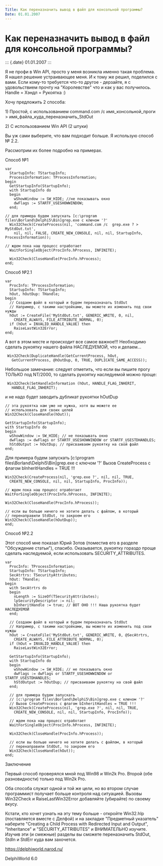 ```yaml
---
Title: Как переназначить вывод в файл для консольной программы?
Date: 01.01.2007
---
```


Как переназначить вывод в файл для консольной программы?
========================================================

::: {.date}
01.01.2007
:::

Я не профи в Win API, просто у меня возникла именно такая проблема. Я
нашел решение устраивающее меня. И к тому же решил, поделился с вами.
Если кому-то требуется что-то другое - дерзайте, я с удовольствием
прочту на \"Королевстве\" что и как у вас получилось. Handle = Хэндл =
Рукоятка :)

Хочу предложить 2 способа:

1\) Простой, с использованием command.com /c имя\_консольной\_проги \>
имя\_файла\_куда\_переназначить\_StdOut

2\) С использованием Win API (2 штуки)

Вы уж сами выберите, что вам подходит больше. Я использую способ № 2.2.

Рассмотрим их более подробно на примерах.

Способ №1

    var
      StartupInfo: TStartupInfo;
      ProcessInformation: TProcessInformation;
    begin
      GetStartupInfo(StartupInfo);
      with StartupInfo do
      begin
        wShowWindow := SW_HIDE; //не показывать окно
        dwFlags := STARTF_USESHOWWINDOW;
      end;
     
    // для примера будем запускать [c:\program files\Borland\Delphi5\Bin]grep.exe с ключом '?'
      Win32Check(CreateProcess(nil, 'command.com /c  grep.exe ? > MyStdOut.txt',
        nil, nil, FALSE, CREATE_NEW_CONSOLE, nil, nil, StartupInfo, ProcessInformation));
     
    // ждем пока наш процесс отработает
      WaitForSingleObject(ProcInfo.hProcess, INFINITE);
     
      Win32Check(CloseHandle(ProcInfo.hProcess);
    end;

Способ №2.1

    var
      ProcInfo: TProcessInformation;
      StartupInfo: TStartupInfo;
      hOut, hOutDup: THandle;
    begin
      // Создаем файл в который и будем переназначать StdOut
      // Например, с такими настройками, вы можете их изменить под свои нужды
      hOut := CreateFile('MyStdOut.txt', GENERIC_WRITE, 0, nil,
        CREATE_ALWAYS, FILE_ATTRIBUTE_NORMAL, 0);
      if (hOut = INVALID_HANDLE_VALUE) then
        RaiseLastWin32Error;
    end;
     

А вот в этом месте и происходит все самое важное!!! Необходимо сделать
рукоятку нашего файла НАСЛЕДУЕМОЙ, что и делаем...

     Win32Check(DuplicateHandle(GetCurrentProcess, hOut, 
       GetCurrentProcess, @hOutDup, 0, TRUE, DUPLICATE_SAME_ACCESS));

Небольшое замечание: следует отметить, что если вы пишите прогу ТОЛЬКО
под NT/2000, то сделать рукоятку наследуемой можно проще:

     Win32Check(SetHandleInformation (hOut, HANDLE_FLAG_INHERIT, 
       HANDLE_FLAG_INHERIT);

и не надо будет заводить дубликат рукоятки hOutDup

    // эта рукоятка нам уже не нужна, хотя вы можете ее
    // использовать для своих целей
    Win32Check(CloseHandle(hOut));
     
    GetStartupInfo(StartupInfo);
    with StartupInfo do
    begin
      wShowWindow := SW_HIDE; // не показывать окно
      dwFlags := dwFlags or STARTF_USESHOWWINDOW or STARTF_USESTDHANDLES;
      hStdOutput := hOutDup; // присваиваем рукоятку на свой файл
    end;

Для примера будем запускать \[c:\\program
files\\Borland\\Delphi5\\Bin\]grep.exe с ключом \'?\' Вызов
CreateProcess с флагом bInheritHandles = TRUE !!!

    Win32Check(CreateProcess(nil, 'grep.exe ?', nil, nil, TRUE,
      CREATE_NEW_CONSOLE, nil, nil, StartupInfo, ProcInfo));
     
    // ждем пока наш процесс отработает
    WaitForSingleObject(ProcInfo.hProcess, INFINITE);
     
    Win32Check(CloseHandle(ProcInfo.hProcess));
     
    // если вы больше ничего не хотите делать с файлом, в который
    // перенаправили StdOut, то закроем его
    Win32Check(CloseHandle(hOutDup));
    end;

Способ №2.2

Этот способ мне показал Юрий Зотов (поместив его в разделе \"Обсуждение
статьи\"), спасибо. Оказывается, рукоятку гораздо проще сделать
наследуемой, если использовать SECURITY\_ATTRIBUTES.

    var
      ProcInfo: TProcessInformation;
      StartupInfo: TStartupInfo;
      SecAtrtrs: TSecurityAttributes;
      hOut: THandle;
    begin
      with SecAtrtrs do
      begin
        nLength := SizeOf(TSecurityAttributes);
        lpSecurityDescriptor := nil;
        bInheritHandle := true; // ВОТ ОНО !!! Наша рукоятка будет НАСЛЕДУЕМОЙ
      end;
     
      // Создаем файл в который и будем переназначать StdOut
      // Например, с такими настройками, вы можете их изменить под свои нужды
      hOut := CreateFile('MyStdOut.txt', GENERIC_WRITE, 0, @SecAtrtrs,
        CREATE_ALWAYS, FILE_ATTRIBUTE_NORMAL, 0);
      if (hOut = INVALID_HANDLE_VALUE) then
        RaiseLastWin32Error;
     
      GetStartupInfo(StartupInfo);
      with StartupInfo do
      begin
        wShowWindow := SW_HIDE; // не показывать окно
        dwFlags := dwFlags or STARTF_USESHOWWINDOW or STARTF_USESTDHANDLES;
        hStdOutput := hOutDup; // присваиваем рукоятку на свой файл
      end;
     
      // для примера будем запускать
      // [c:\program files\Borland\Delphi5\Bin]grep.exe с ключом '?'
      // Вызов CreateProcess с флагом bInheritHandles = TRUE !!!
      Win32Check(CreateProcess(nil, 'grep.exe ?', nil, nil, TRUE,
        CREATE_NEW_CONSOLE, nil, nil, StartupInfo, ProcInfo));
     
      // ждем пока наш процесс отработает
      WaitForSingleObject(ProcInfo.hProcess, INFINITE);
     
      Win32Check(CloseHandle(ProcInfo.hProcess));
     
      // если вы больше ничего не хотите делать с файлом, в который
      // перенаправили StdOut, то закроем его
      Win32Check(CloseHandle(hOut));
    end;

Заключение

Первый способ проверялся мной под Win98 и Win2k Pro. Второй (обе
разновидности) только под Win2k Pro.

Оба способа служат одной и той же цели, но во втором случае программист
получает больше контроля над ситуацией. Вызовы Win32Check и
RaiseLastWin32Error добавляйте (убирайте) по своему вкусу.

Кстати, кто хочет узнать на эту тему больше - откройте Win32.hlp
(поставляется вместе с Делфой) и на закладке \"Предметный указатель\"
наберите \"Creating a Child Process with Redirected Input and Output\",
\"Inheritance\" и \"SECURITY\_ATTRIBUTES\" и ВНИМАТЕЛЬНО изучите. Изучив
эти (и смежные) разделы вы сможете переназначить StdOut, StdIn и StdErr
куда вам захочется.

<https://delphiworld.narod.ru/>

DelphiWorld 6.0
